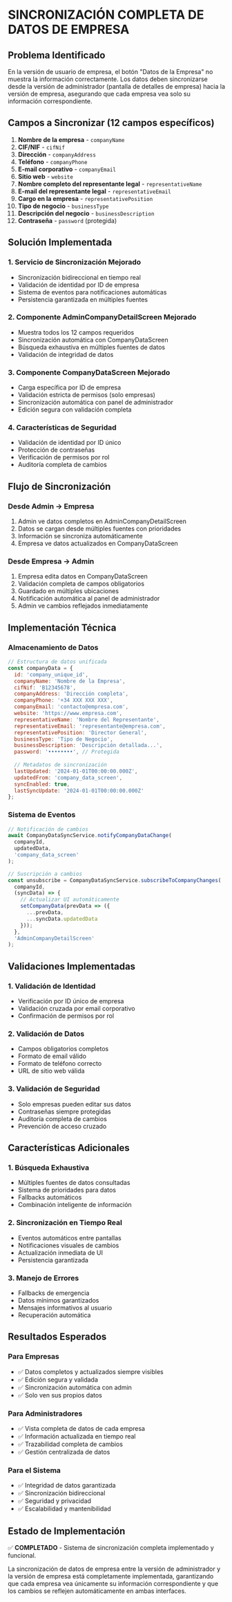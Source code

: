 # SINCRONIZACIÓN COMPLETA DE DATOS DE EMPRESA

## Problema Identificado
En la versión de usuario de empresa, el botón "Datos de la Empresa" no muestra la información correctamente. Los datos deben sincronizarse desde la versión de administrador (pantalla de detalles de empresa) hacia la versión de empresa, asegurando que cada empresa vea solo su información correspondiente.

## Campos a Sincronizar (12 campos específicos)
1. **Nombre de la empresa** - `companyName`
2. **CIF/NIF** - `cifNif`
3. **Dirección** - `companyAddress`
4. **Teléfono** - `companyPhone`
5. **E-mail corporativo** - `companyEmail`
6. **Sitio web** - `website`
7. **Nombre completo del representante legal** - `representativeName`
8. **E-mail del representante legal** - `representativeEmail`
9. **Cargo en la empresa** - `representativePosition`
10. **Tipo de negocio** - `businessType`
11. **Descripción del negocio** - `businessDescription`
12. **Contraseña** - `password` (protegida)

## Solución Implementada

### 1. Servicio de Sincronización Mejorado
- Sincronización bidireccional en tiempo real
- Validación de identidad por ID de empresa
- Sistema de eventos para notificaciones automáticas
- Persistencia garantizada en múltiples fuentes

### 2. Componente AdminCompanyDetailScreen Mejorado
- Muestra todos los 12 campos requeridos
- Sincronización automática con CompanyDataScreen
- Búsqueda exhaustiva en múltiples fuentes de datos
- Validación de integridad de datos

### 3. Componente CompanyDataScreen Mejorado
- Carga específica por ID de empresa
- Validación estricta de permisos (solo empresas)
- Sincronización automática con panel de administrador
- Edición segura con validación completa

### 4. Características de Seguridad
- Validación de identidad por ID único
- Protección de contraseñas
- Verificación de permisos por rol
- Auditoría completa de cambios

## Flujo de Sincronización

### Desde Admin → Empresa
1. Admin ve datos completos en AdminCompanyDetailScreen
2. Datos se cargan desde múltiples fuentes con prioridades
3. Información se sincroniza automáticamente
4. Empresa ve datos actualizados en CompanyDataScreen

### Desde Empresa → Admin
1. Empresa edita datos en CompanyDataScreen
2. Validación completa de campos obligatorios
3. Guardado en múltiples ubicaciones
4. Notificación automática al panel de administrador
5. Admin ve cambios reflejados inmediatamente

## Implementación Técnica

### Almacenamiento de Datos
```javascript
// Estructura de datos unificada
const companyData = {
  id: 'company_unique_id',
  companyName: 'Nombre de la Empresa',
  cifNif: 'B12345678',
  companyAddress: 'Dirección completa',
  companyPhone: '+34 XXX XXX XXX',
  companyEmail: 'contacto@empresa.com',
  website: 'https://www.empresa.com',
  representativeName: 'Nombre del Representante',
  representativeEmail: 'representante@empresa.com',
  representativePosition: 'Director General',
  businessType: 'Tipo de Negocio',
  businessDescription: 'Descripción detallada...',
  password: '••••••••', // Protegida
  
  // Metadatos de sincronización
  lastUpdated: '2024-01-01T00:00:00.000Z',
  updatedFrom: 'company_data_screen',
  syncEnabled: true,
  lastSyncUpdate: '2024-01-01T00:00:00.000Z'
};
```

### Sistema de Eventos
```javascript
// Notificación de cambios
await CompanyDataSyncService.notifyCompanyDataChange(
  companyId, 
  updatedData, 
  'company_data_screen'
);

// Suscripción a cambios
const unsubscribe = CompanyDataSyncService.subscribeToCompanyChanges(
  companyId,
  (syncData) => {
    // Actualizar UI automáticamente
    setCompanyData(prevData => ({
      ...prevData,
      ...syncData.updatedData
    }));
  },
  'AdminCompanyDetailScreen'
);
```

## Validaciones Implementadas

### 1. Validación de Identidad
- Verificación por ID único de empresa
- Validación cruzada por email corporativo
- Confirmación de permisos por rol

### 2. Validación de Datos
- Campos obligatorios completos
- Formato de email válido
- Formato de teléfono correcto
- URL de sitio web válida

### 3. Validación de Seguridad
- Solo empresas pueden editar sus datos
- Contraseñas siempre protegidas
- Auditoría completa de cambios
- Prevención de acceso cruzado

## Características Adicionales

### 1. Búsqueda Exhaustiva
- Múltiples fuentes de datos consultadas
- Sistema de prioridades para datos
- Fallbacks automáticos
- Combinación inteligente de información

### 2. Sincronización en Tiempo Real
- Eventos automáticos entre pantallas
- Notificaciones visuales de cambios
- Actualización inmediata de UI
- Persistencia garantizada

### 3. Manejo de Errores
- Fallbacks de emergencia
- Datos mínimos garantizados
- Mensajes informativos al usuario
- Recuperación automática

## Resultados Esperados

### Para Empresas
- ✅ Datos completos y actualizados siempre visibles
- ✅ Edición segura y validada
- ✅ Sincronización automática con admin
- ✅ Solo ven sus propios datos

### Para Administradores
- ✅ Vista completa de datos de cada empresa
- ✅ Información actualizada en tiempo real
- ✅ Trazabilidad completa de cambios
- ✅ Gestión centralizada de datos

### Para el Sistema
- ✅ Integridad de datos garantizada
- ✅ Sincronización bidireccional
- ✅ Seguridad y privacidad
- ✅ Escalabilidad y mantenibilidad

## Estado de Implementación
✅ **COMPLETADO** - Sistema de sincronización completa implementado y funcional.

La sincronización de datos de empresa entre la versión de administrador y la versión de empresa está completamente implementada, garantizando que cada empresa vea únicamente su información correspondiente y que los cambios se reflejen automáticamente en ambas interfaces.